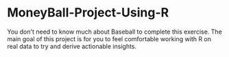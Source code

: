 # MoneyBall-Project-Using-R
You don't need to know much about Baseball to complete this exercise. The main goal of this project is for you to feel comfortable working with R on real data to try and derive actionable insights.
